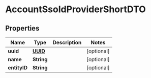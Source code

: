 # AccountSsoIdProviderShortDTO

## Properties
Name | Type | Description | Notes
------------ | ------------- | ------------- | -------------
**uuid** | [**UUID**](UUID.md) |  |  [optional]
**name** | **String** |  |  [optional]
**entityID** | **String** |  |  [optional]
